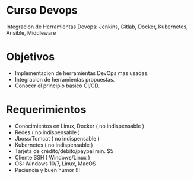 Curso Devops
============
Integracion de Herramientas Devops: Jenkins, Gitlab, Docker, Kubernetes, Ansible, Middleware

Objetivos
===========
- Implementacion de herramientas DevOps mas usadas.
- Integracion de herramientas propuestas.
- Conocer el principio basico CI/CD.


Requerimientos
===============
- Conocimientos en Linux, Docker ( no indispensable )
- Redes ( no indispensable ) 
- Jboss/Tomcat ( no indispensable )
- Kubernetes ( no indispensable ) 
- Tarjeta de crédito/débito/paypal min. $5 
- Cliente SSH ( Windows/Linux )
- OS: Windows 10/7, Linux, MacOS
- Paciencia y buen humor !!! 
